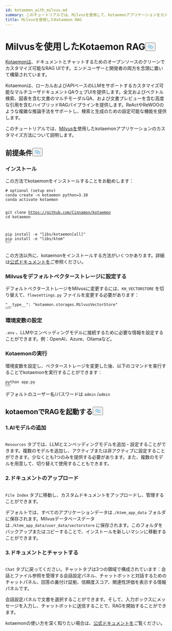 ```yaml
---
id: kotaemon_with_milvus.md
summary: このチュートリアルでは、Milvusを使用して、kotaemonアプリケーションをカスタマイズする方法を説明します。
title: Milvusを使用したKotaemon RAG
---
```

<h1 id="Kotaemon-RAG-with-Milvus" class="common-anchor-header">Milvusを使用したKotaemon RAG<button data-href="#Kotaemon-RAG-with-Milvus" class="anchor-icon" translate="no">
      <svg translate="no"
        aria-hidden="true"
        focusable="false"
        height="20"
        version="1.1"
        viewBox="0 0 16 16"
        width="16"
      >
        <path
          fill="#0092E4"
          fill-rule="evenodd"
          d="M4 9h1v1H4c-1.5 0-3-1.69-3-3.5S2.55 3 4 3h4c1.45 0 3 1.69 3 3.5 0 1.41-.91 2.72-2 3.25V8.59c.58-.45 1-1.27 1-2.09C10 5.22 8.98 4 8 4H4c-.98 0-2 1.22-2 2.5S3 9 4 9zm9-3h-1v1h1c1 0 2 1.22 2 2.5S13.98 12 13 12H9c-.98 0-2-1.22-2-2.5 0-.83.42-1.64 1-2.09V6.25c-1.09.53-2 1.84-2 3.25C6 11.31 7.55 13 9 13h4c1.45 0 3-1.69 3-3.5S14.5 6 13 6z"
        ></path>
      </svg>
    </button></h1><p><a href="https://github.com/Cinnamon/kotaemon">Kotaemonは</a>、ドキュメントとチャットするためのオープンソースのクリーンでカスタマイズ可能なRAG UIです。エンドユーザーと開発者の両方を念頭に置いて構築されています。</p>
<p>Kotaemonは、ローカルおよびAPIベースのLLMをサポートするカスタマイズ可能なマルチユーザドキュメントQAウェブUIを提供します。全文およびベクトル検索、図表を含む文書のマルチモーダルQA、および文書プレビューを含む高度な引用を含むハイブリッドRAGパイプラインを提供します。ReActやReWOOのような複雑な推論手法をサポートし、検索と生成のための設定可能な機能を提供します。</p>
<p>このチュートリアルでは、<a href="https://milvus.io/">Milvusを</a>使用したkotaemonアプリケーションのカスタマイズ方法について説明します。</p>
<h2 id="Prerequisites" class="common-anchor-header">前提条件<button data-href="#Prerequisites" class="anchor-icon" translate="no">
      <svg translate="no"
        aria-hidden="true"
        focusable="false"
        height="20"
        version="1.1"
        viewBox="0 0 16 16"
        width="16"
      >
        <path
          fill="#0092E4"
          fill-rule="evenodd"
          d="M4 9h1v1H4c-1.5 0-3-1.69-3-3.5S2.55 3 4 3h4c1.45 0 3 1.69 3 3.5 0 1.41-.91 2.72-2 3.25V8.59c.58-.45 1-1.27 1-2.09C10 5.22 8.98 4 8 4H4c-.98 0-2 1.22-2 2.5S3 9 4 9zm9-3h-1v1h1c1 0 2 1.22 2 2.5S13.98 12 13 12H9c-.98 0-2-1.22-2-2.5 0-.83.42-1.64 1-2.09V6.25c-1.09.53-2 1.84-2 3.25C6 11.31 7.55 13 9 13h4c1.45 0 3-1.69 3-3.5S14.5 6 13 6z"
        ></path>
      </svg>
    </button></h2><h3 id="Installation" class="common-anchor-header">インストール</h3><p>この方法でkotaemonをインストールすることをお勧めします：</p>
<pre><code translate="no" class="language-shell"><span class="hljs-comment"># optional (setup env)</span>
conda create -n kotaemon python=3.10
conda activate kotaemon

git <span class="hljs-built_in">clone</span> https://github.com/Cinnamon/kotaemon
<span class="hljs-built_in">cd</span> kotaemon

pip install -e <span class="hljs-string">&quot;libs/kotaemon[all]&quot;</span>
pip install -e <span class="hljs-string">&quot;libs/ktem&quot;</span>
<button class="copy-code-btn"></button></code></pre>
<p>この方法以外に、kotaemonをインストールする方法がいくつかあります。詳細は<a href="https://github.com/Cinnamon/kotaemon?tab=readme-ov-file#installation">公式ドキュメントを</a>ご参照ください。</p>
<h3 id="Set-Milvus-as-the-default-vector-storage" class="common-anchor-header">Milvusをデフォルトベクターストレージに設定する</h3><p>デフォルトベクターストレージをMilvusに変更するには、<code translate="no">KH_VECTORSTORE</code> を切り替えて、<code translate="no">flowsettings.py</code> ファイルを変更する必要があります：</p>
<pre><code translate="no" class="language-python"><span class="hljs-string">&quot;__type__&quot;</span>: <span class="hljs-string">&quot;kotaemon.storages.MilvusVectorStore&quot;</span>
<button class="copy-code-btn"></button></code></pre>
<h3 id="Set-Environment-Variables" class="common-anchor-header">環境変数の設定</h3><p><code translate="no">.env</code> 、LLMやエンベッディングモデルに接続するために必要な情報を設定することができます。例：OpenAI、Azure、Ollamaなど。</p>
<h3 id="Run-Kotaemon" class="common-anchor-header">Kotaemonの実行</h3><p>環境変数を設定し、ベクターストレージを変更した後、以下のコマンドを実行することでkotaemonを実行することができます：</p>
<pre><code translate="no" class="language-shell">python app.py
<button class="copy-code-btn"></button></code></pre>
<p>デフォルトのユーザー名/パスワードは <code translate="no">admin</code> /<code translate="no">admin</code></p>
<h2 id="Start-RAG-with-kotaemon" class="common-anchor-header">kotaemonでRAGを起動する<button data-href="#Start-RAG-with-kotaemon" class="anchor-icon" translate="no">
      <svg translate="no"
        aria-hidden="true"
        focusable="false"
        height="20"
        version="1.1"
        viewBox="0 0 16 16"
        width="16"
      >
        <path
          fill="#0092E4"
          fill-rule="evenodd"
          d="M4 9h1v1H4c-1.5 0-3-1.69-3-3.5S2.55 3 4 3h4c1.45 0 3 1.69 3 3.5 0 1.41-.91 2.72-2 3.25V8.59c.58-.45 1-1.27 1-2.09C10 5.22 8.98 4 8 4H4c-.98 0-2 1.22-2 2.5S3 9 4 9zm9-3h-1v1h1c1 0 2 1.22 2 2.5S13.98 12 13 12H9c-.98 0-2-1.22-2-2.5 0-.83.42-1.64 1-2.09V6.25c-1.09.53-2 1.84-2 3.25C6 11.31 7.55 13 9 13h4c1.45 0 3-1.69 3-3.5S14.5 6 13 6z"
        ></path>
      </svg>
    </button></h2><h3 id="1-Add-your-AI-models" class="common-anchor-header">1.AIモデルの追加</h3><p>
  <span class="img-wrapper">
    <img translate="no" src="/docs/v2.4.x/assets/kotaemon_1.png" alt="" class="doc-image" id="" />
    <span></span>
  </span>
</p>
<p><code translate="no">Resources</code> タブでは、LLMとエンベッディングモデルを追加・設定することができます。複数のモデルを追加し、アクティブまたは非アクティブに設定することができます。少なくとも1つのみを提供する必要があります。また、複数のモデルを用意して、切り替えて使用することもできます。</p>
<h3 id="2-Upload-your-documents" class="common-anchor-header">2.ドキュメントのアップロード</h3><p>
  <span class="img-wrapper">
    <img translate="no" src="/docs/v2.4.x/assets/kotaemon_2.png" alt="" class="doc-image" id="" />
    <span></span>
  </span>
</p>
<p><code translate="no">File Index</code> タブに移動し、カスタムドキュメントをアップロードし、管理することができます。</p>
<p>デフォルトでは、すべてのアプリケーションデータは<code translate="no">./ktem_app_data</code> フォルダに保存されます。Milvusデータベースデータは<code translate="no">./ktem_app_data/user_data/vectorstore</code> に保存されます。このフォルダをバックアップまたはコピーすることで、インストールを新しいマシンに移動することができます。</p>
<h3 id="3-Chat-with-your-documents" class="common-anchor-header">3.ドキュメントとチャットする</h3><p>
  <span class="img-wrapper">
    <img translate="no" src="/docs/v2.4.x/assets/kotaemon_3.png" alt="" class="doc-image" id="" />
    <span></span>
  </span>
</p>
<p><code translate="no">Chat</code> タブに戻ってください。チャットタブは3つの領域で構成されています：会話とファイル参照を管理する会話設定パネル、チャットボットと対話するためのチャットパネル、回答の裏付け証拠、信頼度スコア、関連性評価を表示する情報パネルです。</p>
<p>会話設定パネルで文書を選択することができます。そして、入力ボックスにメッセージを入力し、チャットボットに送信することで、RAGを開始することができます。</p>
<p>kotaemonの使い方を深く知りたい場合は、<a href="https://cinnamon.github.io/kotaemon/usage/">公式ドキュメントを</a>ご覧ください。</p>
